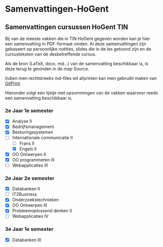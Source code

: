 # Samenvattingen-HoGent
## Samenvattingen cursussen HoGent TIN
Bij van de meeste vakken die in TIN HoGent gegeven worden kan je hier een samenvatting in PDF-formaat vinden. Al deze samenvattingen zijn gebaseert op persoonlijke notities, slides die in de les getoond zijn en de cursusteksten van de desbetreffende cursus.

Als de bron (LaTeX, docx, md...) van de samenvatting beschikbaar is, is deze terug te gevinden in de map Source.

Indien men rechtstreeks md-files wil afprinten kan men gebruikt maken van [GitPrint](http://gitprint.com/).

Hieronder volgt een lijstje met opsommingen van de vakken waarvoor reeds een samenvatting beschikbaar is.

### 2e Jaar 1e semester
- [x] Analyse II
- [x] Bedrijfsmanagement
- [x] Besturingssystemen
- [ ] Internationale communicatie II
  - [ ] Frans II
  - [x] Engels II

- [x] OO Ontwerpen II
- [x] OO programmeren III
- [ ] Webapplicaties III

### 2e Jaar 2e semester
- [x] Databanken II
- [ ] IT2Business
- [x] Onderzoekstechnieken
- [x] OO Ontwerpen III
- [x] Probleemoplossend denken II
- [ ] Webapplicaties IV

### 3e Jaar 1e semester
- [x] Databanken III
